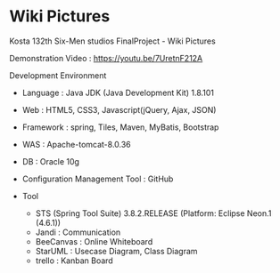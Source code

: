 # Wiki Pictures
Kosta 132th Six-Men studios FinalProject - Wiki Pictures

Demonstration Video : 
https://youtu.be/7UretnF212A

Development Environment
- Language : Java JDK (Java Development Kit) 1.8.101
- Web : HTML5, CSS3, Javascript(jQuery, Ajax, JSON)
- Framework : spring, Tiles, Maven, MyBatis, Bootstrap
- WAS : Apache-tomcat-8.0.36
- DB : Oracle 10g
- Configuration Management Tool : GitHub

- Tool
   - STS (Spring Tool Suite) 3.8.2.RELEASE (Platform: Eclipse Neon.1 (4.6.1))
   - Jandi : Communication
   - BeeCanvas : Online Whiteboard
   - StarUML : Usecase Diagram, Class Diagram
   - trello : Kanban Board

